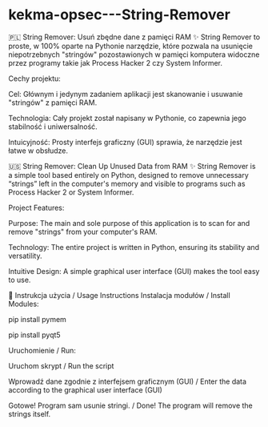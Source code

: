 # kekma-opsec---String-Remover
🇵🇱 String Remover: Usuń zbędne dane z pamięci RAM ✨
String Remover to proste, w 100% oparte na Pythonie narzędzie, które pozwala na usunięcie niepotrzebnych "stringów" pozostawionych w pamięci komputera widoczne przez programy takie jak Process Hacker 2 czy System Informer.

Cechy projektu:

Cel: Głównym i jedynym zadaniem aplikacji jest skanowanie i usuwanie "stringów" z pamięci RAM.

Technologia: Cały projekt został napisany w Pythonie, co zapewnia jego stabilność i uniwersalność.

Intuicyjność: Prosty interfejs graficzny (GUI) sprawia, że narzędzie jest łatwe w obsłudze.

🇺🇸 String Remover: Clean Up Unused Data from RAM ✨
String Remover is a simple tool based entirely on Python, designed to remove unnecessary “strings” left in the computer's memory and visible to programs such as Process Hacker 2 or System Informer.

Project Features:

Purpose: The main and sole purpose of this application is to scan for and remove "strings" from your computer's RAM.

Technology: The entire project is written in Python, ensuring its stability and versatility.

Intuitive Design: A simple graphical user interface (GUI) makes the tool easy to use.

📜 Instrukcja użycia / Usage Instructions
Instalacja modułów / Install Modules:

pip install pymem

pip install pyqt5

Uruchomienie / Run:

Uruchom skrypt / Run the script

Wprowadź dane zgodnie z interfejsem graficznym (GUI) / Enter the data according to the graphical user interface (GUI)

Gotowe! Program sam usunie stringi. / Done! The program will remove the strings itself.
